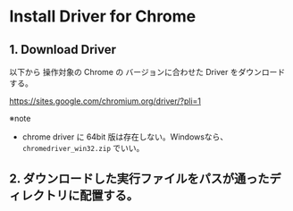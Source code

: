 # Install Driver for Chrome

## 1. Download Driver

以下から 操作対象の Chrome の バージョンに合わせた Driver をダウンロードする。

https://sites.google.com/chromium.org/driver/?pli=1

※note  
 - chrome driver に 64bit 版は存在しない。Windowsなら、`chromedriver_win32.zip` でいい。

## 2. ダウンロードした実行ファイルをパスが通ったディレクトリに配置する。
